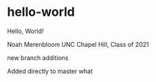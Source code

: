 # hello-world
Hello, World!


Noah Merenbloom
UNC Chapel Hill, Class of 2021

new branch additions

Added directly to master
what 

